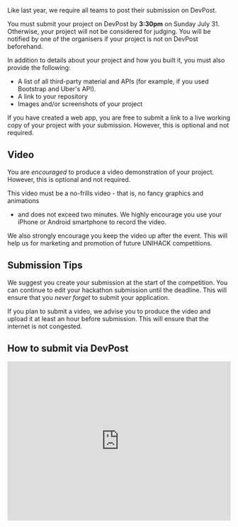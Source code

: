 Like last year, we require all teams to post their submission on DevPost.

You must submit your project on DevPost by **3:30pm** on Sunday July 31.
Otherwise, your project will not be considered for judging. You will be notified
by one of the organisers if your project is not on DevPost beforehand.

In addition to details about your project and how you built it, you must also
provide the following:

- A list of all third-party material and APIs (for example, if you used
  Bootstrap and Uber's API).
- A link to your repository
- Images and/or screenshots of your project

If you have created a web app, you are free to submit a link to a live working
copy of your project with your submission. However, this is optional and
not required.

## Video
You are *encouraged* to produce a video demonstration of your project. However,
this is optional and not required.

This video must be a no-frills video - that is, no fancy graphics and animations
- and does not exceed two minutes. We highly encourage you use your iPhone or
Android smartphone to record the video.

We also strongly encourage you keep the video up after the event. This will
help us for marketing and promotion of future UNIHACK competitions.

## Submission Tips

We suggest you create your submission at the start of the competition. You can
continue to edit your hackathon submission until the deadline. This will ensure
that you *never forget* to submit your application.

If you plan to submit a video, we advise you to produce the video and upload it
at least an hour before submission. This will ensure that the internet is not
congested.

## How to submit via DevPost

<iframe width="100%" height="360" src="https://www.youtube.com/embed/PThK3n9M_d0?rel=0&amp;showinfo=0" frameborder="0" allowfullscreen></iframe>
